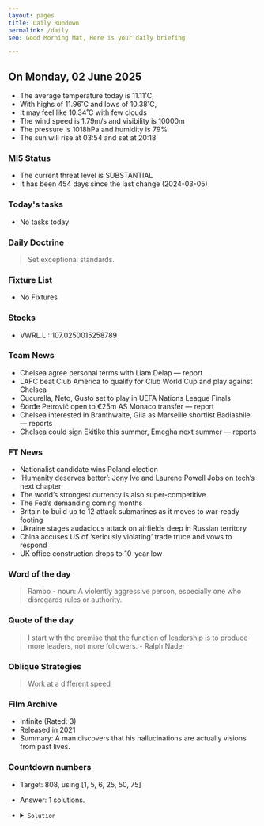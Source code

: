 ```yaml
---
layout: pages
title: Daily Rundown
permalink: /daily
seo: Good Morning Mat, Here is your daily briefing

---
```


<!-- weather_marker starts -->
## On Monday, 02 June 2025

- The average temperature today is 11.11˚C,
- With highs of 11.96˚C and lows of 10.38˚C,
- It may feel like 10.34˚C with few clouds
- The wind speed is 1.79m/s and visibility is 10000m
- The pressure is 1018hPa and humidity is 79%
- The sun will rise at 03:54 and set at 20:18

<!-- weather_marker ends -->

### MI5 Status
<!-- threat_marker starts -->
- The current threat level is <span class="highlighter">SUBSTANTIAL</span>
- It has been 454 days since the last change (2024-03-05)

<!-- threat_marker ends -->

### Today's tasks
<!-- task_marker starts -->
- No tasks today
<!-- task_marker ends -->

### Daily Doctrine
<!-- doctrine_marker starts -->
> Set exceptional standards.
<!-- doctrine_marker ends -->

### Fixture List

<!-- fixture_marker starts -->
- No Fixtures
<!-- fixture_marker ends -->

### Stocks

<!-- stocks_marker starts -->

- VWRL.L : 107.0250015258789 

<!-- stocks_marker ends -->

### Team News
<!-- news_marker starts -->

- Chelsea agree personal terms with Liam Delap — report
- LAFC beat Club América to qualify for Club World Cup and play against Chelsea
- Cucurella, Neto, Gusto set to play in UEFA Nations League Finals
- Đorđe Petrović open to €25m AS Monaco transfer — report
- Chelsea interested in Branthwaite, Gila as Marseille shortlist Badiashile — reports
- Chelsea could sign Ekitike this summer, Emegha next summer — reports

<!-- news_marker ends -->

### FT News

<!-- ftnews_marker starts -->

- Nationalist candidate wins Poland election
- ‘Humanity deserves better’: Jony Ive and Laurene Powell Jobs on tech’s next chapter
- The world’s strongest currency is also super-competitive
- The Fed’s demanding coming months
- Britain to build up to 12 attack submarines as it moves to war-ready footing
- Ukraine stages audacious attack on airfields deep in Russian territory
- China accuses US of ‘seriously violating’ trade truce and vows to respond
- UK office construction drops to 10-year low

<!-- ftnews_marker ends -->

### Word of the day

<!-- word_marker starts -->

 > Rambo - noun: A violently aggressive person, especially one who disregards rules or authority.

<!-- word_marker ends -->

### Quote of the day
<!-- quote_marker starts -->

> I start with the premise that the function of leadership is to produce more leaders, not more followers. - Ralph Nader

<!-- quote_marker ends -->

### Oblique Strategies
<!-- eno_marker starts -->
> Work at a different speed

<!-- eno_marker ends -->

### Film Archive

<!-- film_marker starts -->
- Infinite (Rated: 3)
- Released in 2021
- Summary: A man discovers that his hallucinations are actually visions from past lives.
<!-- film_marker ends -->

### Countdown numbers
<!-- game_marker starts -->

- Target: 808, using [1, 5, 6, 25, 50, 75]
- Answer: 1 solutions.

- <details><summary><code>Solution</code></summary>

  Solution: ( ( 75 + 6 ) x 5 - 1 ) x 50 / 25

   </details>

<!-- game_marker ends -->
